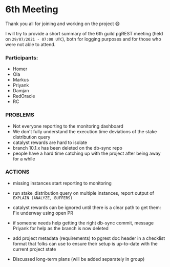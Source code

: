 # 6th Meeting

Thank you all for joining and working on the project :smile:

I will try to provide a short summary of the 6th guild pgREST meeting (held on `29/07/2021 - 07:00 UTC`), both for logging purposes and for those who were not able to attend.

### Participants:

- Homer
- Ola
- Markus
- Priyank
- Damjan
- RedOracle
- RC

### PROBLEMS

- Not everyone reporting to the monitoring dashboard
- We don't fully understand the execution time deviations of the stake distribution query
- catalyst rewards are hard to isolate
- branch 10.1.x has been deleted on the db-sync repo
- people have a hard time catching up with the project after being away for a while

### ACTIONS

- missing instances start reporting to monitoring
- run stake_distribution query on multiple instances, report output of `EXPLAIN (ANALYZE, BUFFERS)`
- catalyst rewards can be ignored until there is a clear path to get them: Fix underway using open PR
- if someone needs help getting the right db-sync commit, message Priyank for help as the branch is now deleted
- add project metadata (requirements) to pgrest doc header in a checklist format that folks can use to ensure their setup is up-to-date with the current project state

- Discussed long-term plans (will be added separately in group)

